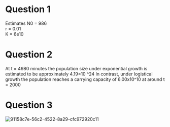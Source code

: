 # Question 1
Estimates
N0 = 986           
r = 0.01        
K = 6e10

# Question 2
At t = 4980 minutes the population size under exponential growth is estimated to be approximately 4.19×10 ^24
In contrast, under logistical growth the population reaches a carrying capacity of 6.00x10^10 at around t = 2000
 

# Question 3
![91158c7e-56c2-4522-8a29-cfc972920c11](https://github.com/user-attachments/assets/9fb8fad6-732d-411e-b7b9-9ea6a95c66e7)
